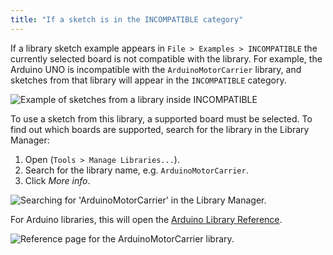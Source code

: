 ```yaml
---
title: "If a sketch is in the INCOMPATIBLE category"
---
```


If a library sketch example appears in `File > Examples > INCOMPATIBLE` the currently selected board is not compatible with the library. For example, the Arduino UNO is incompatible with the `ArduinoMotorCarrier` library, and sketches from that library will appear in the `INCOMPATIBLE` category.

![Example of sketches from a library inside INCOMPATIBLE](img/INCOMPATIBLE_example_sketch_example.png)

To use a sketch from this library, a supported board must be selected. To find out which boards are supported, search for the library in the Library Manager:

1. Open (`Tools > Manage Libraries...`).
2. Search for the library name, e.g. `ArduinoMotorCarrier`.
3. Click _More info_.

![Searching for 'ArduinoMotorCarrier' in the Library Manager.](img/INCOMPATIBLE_library_manager.png)

For Arduino libraries, this will open the [Arduino Library Reference](https://www.arduino.cc/reference/en/libraries/).

![Reference page for the ArduinoMotorCarrier library.](img/library-reference.png)
